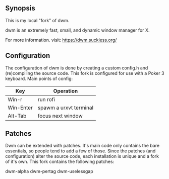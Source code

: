 ## Synopsis

This is my local "fork" of dwm.

dwm is an extremely fast, small, and dynamic window manager for X.

For more information. visit: https://dwm.suckless.org/

## Configuration

The configuration of dwm is done by creating a custom config.h and (re)compiling the source code. This fork is configured for use with a Poker 3 keyboard. Main points of config:

Key|Operation 
--- | ---
Win-r|run rofi 
Win-Enter|spawm a urxvt terminal
Alt-Tab|focus next window


## Patches

Dwm can be extended with patches. It's main code only contains the bare essentials, so people tend to add a few of those. Since the patches (and configuration) alter the source code, each installation is unique and a fork of it's own. This fork contains the following patches:

dwm-alpha
dwm-pertag
dwm-uselessgap




